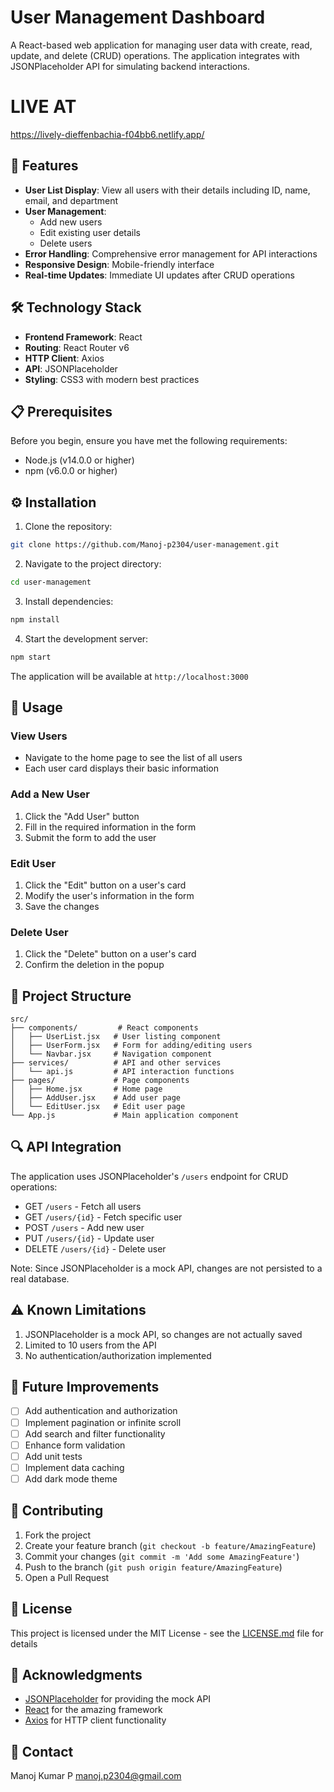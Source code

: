 # User Management Dashboard

A React-based web application for managing user data with create, read, update, and delete (CRUD) operations. The application integrates with JSONPlaceholder API for simulating backend interactions.

# LIVE AT

https://lively-dieffenbachia-f04bb6.netlify.app/

## 🚀 Features

- **User List Display**: View all users with their details including ID, name, email, and department
- **User Management**:
  - Add new users
  - Edit existing user details
  - Delete users
- **Error Handling**: Comprehensive error management for API interactions
- **Responsive Design**: Mobile-friendly interface
- **Real-time Updates**: Immediate UI updates after CRUD operations

## 🛠️ Technology Stack

- **Frontend Framework**: React
- **Routing**: React Router v6
- **HTTP Client**: Axios
- **API**: JSONPlaceholder
- **Styling**: CSS3 with modern best practices

## 📋 Prerequisites

Before you begin, ensure you have met the following requirements:
- Node.js (v14.0.0 or higher)
- npm (v6.0.0 or higher)

## ⚙️ Installation

1. Clone the repository:
```bash
git clone https://github.com/Manoj-p2304/user-management.git
```

2. Navigate to the project directory:
```bash
cd user-management
```

3. Install dependencies:
```bash
npm install
```

4. Start the development server:
```bash
npm start
```

The application will be available at `http://localhost:3000`

## 🎯 Usage

### View Users
- Navigate to the home page to see the list of all users
- Each user card displays their basic information

### Add a New User
1. Click the "Add User" button
2. Fill in the required information in the form
3. Submit the form to add the user

### Edit User
1. Click the "Edit" button on a user's card
2. Modify the user's information in the form
3. Save the changes

### Delete User
1. Click the "Delete" button on a user's card
2. Confirm the deletion in the popup

## 📁 Project Structure

```
src/
├── components/         # React components
│   ├── UserList.jsx   # User listing component
│   ├── UserForm.jsx   # Form for adding/editing users
│   └── Navbar.jsx     # Navigation component
├── services/          # API and other services
│   └── api.js         # API interaction functions
├── pages/             # Page components
│   ├── Home.jsx       # Home page
│   ├── AddUser.jsx    # Add user page
│   └── EditUser.jsx   # Edit user page
└── App.js             # Main application component
```

## 🔍 API Integration

The application uses JSONPlaceholder's `/users` endpoint for CRUD operations:
- GET `/users` - Fetch all users
- GET `/users/{id}` - Fetch specific user
- POST `/users` - Add new user
- PUT `/users/{id}` - Update user
- DELETE `/users/{id}` - Delete user

Note: Since JSONPlaceholder is a mock API, changes are not persisted to a real database.

## ⚠️ Known Limitations

1. JSONPlaceholder is a mock API, so changes are not actually saved
2. Limited to 10 users from the API
3. No authentication/authorization implemented

## 🔄 Future Improvements

- [ ] Add authentication and authorization
- [ ] Implement pagination or infinite scroll
- [ ] Add search and filter functionality
- [ ] Enhance form validation
- [ ] Add unit tests
- [ ] Implement data caching
- [ ] Add dark mode theme

## 🤝 Contributing

1. Fork the project
2. Create your feature branch (`git checkout -b feature/AmazingFeature`)
3. Commit your changes (`git commit -m 'Add some AmazingFeature'`)
4. Push to the branch (`git push origin feature/AmazingFeature`)
5. Open a Pull Request

## 📝 License

This project is licensed under the MIT License - see the [LICENSE.md](LICENSE.md) file for details

## 👏 Acknowledgments

- [JSONPlaceholder](https://jsonplaceholder.typicode.com/) for providing the mock API
- [React](https://reactjs.org/) for the amazing framework
- [Axios](https://axios-http.com/) for HTTP client functionality

## 📧 Contact

Manoj Kumar P
manoj.p2304@gmail.com
